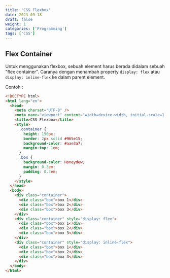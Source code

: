 ```yaml
---
title: 'CSS Flexbox'
date: 2023-09-18
draft: false
weight: 1
categories: ['Programming']
tags: ['CSS']
---
```


## Flex Container

Untuk menggunakan flexbox, sebuah element harus berada didalam sebuah "flex container". Caranya dengan menambah property `display: flex` atau `display: inline-flex` ke dalam parent element.

Contoh :

```html
<!DOCTYPE html>
<html lang="en">
  <head>
    <meta charset="UTF-8" />
    <meta name="viewport" content="width=device-width, initial-scale=1.0" />
    <title>CSS Flexbox</title>
    <style>
      .container {
        height: 150px;
        border: 2px solid #965e15;
        background-color: #aae3a7;
        margin-top: 1em;
      }
      .box {
        background-color: Honeydew;
        margin: 0.3em;
        padding: 0.3em;
      }
    </style>
  </head>
  <body>
    <div class="container">
      <div class="box">box 1</div>
      <div class="box">box 2</div>
      <div class="box">box 3</div>
    </div>
    <div class="container" style="display: flex">
      <div class="box">box 1</div>
      <div class="box">box 2</div>
      <div class="box">box 3</div>
    </div>
    <div class="container" style="display: inline-flex">
      <div class="box">box 1</div>
      <div class="box">box 2</div>
      <div class="box">box 3</div>
    </div>
  </body>
</html>
```
